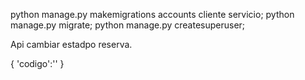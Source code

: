 python manage.py makemigrations accounts cliente servicio;
python manage.py migrate;
python manage.py createsuperuser;



Api cambiar estadpo reserva.

{
    'codigo':''
}